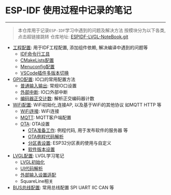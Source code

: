# ESP-IDF 使用过程中记录的笔记
----

> 本仓库用于记录`ESP-IDF`学习中遇到的问题及解决方法
> 按模块分为以下各类, 点击超链接跳转
> 仓库地址: [ESPIDF-LVGL-NoteBook.git](https://github.com/changzhen976/ESPIDF-LVGL-NoteBook.git)

- [工程配置](./Project-Configure/Readme.md): 用于IDF工程配置, 添加组件依赖, 解决编译中遇到的问题等
    - [IDF命令行工具](./Project-Configure/cmd-tool/Readme.md)
    - [CMakeLists配置](./Project-Configure/CMakeLists.md)
    - [Menuconfig配置](./Project-Configure/KConfig.md)
    - [VSCode插件多版本切换](./Project-Configure/VSCode-Plugin/MultiVersion-IDF.md)
- [GPIO配置](./GPIO/Readme.md): IO口的常用配置方法
    - [普通输入输出](./GPIO/Normal_IO.md): 常规IO口设置
    - [外部中断](./GPIO/ISR.md): IO口外部中断
    - [编码器正交计数](./GPIO/Pcnt.md): 解析正交编码器计数
- [WiFi配置](./WiFi/Readme.md): WiFi初始化,连接AP, 以及基于WiFi的其他协议 如MQTT HTTP 等
    - [WiFi连接](./WiFi/WiFi-Init.md): WiFi连接
    - [MQTT](./WiFi/MQTT.md): MQTT客户端配置
    - [OTA](./WiFi/OTA/Readme.md): OTA设置
        - [OTA准备工作](./WiFi/OTA/OTA相关准备工作.md): 例程代码, 用于发布软件的服务器 等
        - [OTA例程代码解析](./WiFi/OTA/OTA例程代码解析.md)
        - [分区表设置](./WiFi/OTA/esp32分区表.md): ESP32分区表的使用与自定义
        - [软件版本设置](./WiFi/OTA/软件版本设定.md)
- [LVGL配置](./LVGL/Readme.md): LVGL学习笔记
    - [LVGL初始化](./LVGL/LVGL_Init.md)
    - [UI代码解析](./LVGL/UI/Readme.md)
    - [外部输入设置适配](./LVGL/Indev_Port/Readme.md)
    - SquareLine相关
- [BUS总线配置](./BUS/Readme.md): 常用总线配置 SPI UART IIC CAN 等